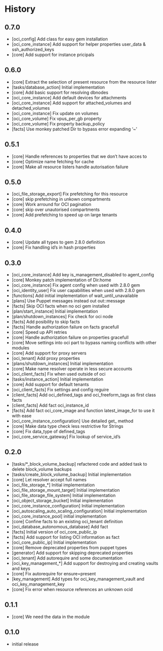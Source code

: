 History
========

## 0.7.0

- [oci_config] Add class for easy gem installation
- [oci_core_instance] Add support for helper properties user_data & ssh_authorized_keys
- [core] Add support for instance pricipals

## 0.6.0

- [core] Extract the selection of present resource from the resource lister
- [tasks/database_action] Initial implementation
- [core] Add basic support for resolving dbnodes
- [oci_core_instance] Add default devices for attachments
- [oci_core_instance] Add support for attached_volumes and detached_volumes
- [oci_core_instance] Fix update on volumes
- [oci_core_volume] Fix vpus_per_gb property
- [oci_core_volume] Fix property backup_policy
- [facts] Use monkey patched Dir to bypass error expanding ‘~’

## 0.5.1

- [core] Handle references to properties that we don’t have acces to
- [core] Optimize name fetching for cache
- [core] Make all resource listers handle autorisation failure

## 0.5.0

- [oci_file_storage_export] Fix prefetching for this resource
- [core] skip prefetching in unkown compartments
- [core] Work arround for OCI pagination
- [core] skip over unautorised compartments
- [core] Add prefetching to speed up on large tenants

## 0.4.0

- [core] Update all types to gem 2.8.0 definition
- [core] Fix handling id’s in hash properties

## 0.3.0

- [oci_core_instance] Add key is_management_disabled to agent_config
- [core] Monkey patch implementation of Dir.home
- [oci_core_instance] Fix agent config when used with 2.8.0 gem
- [oci_identity_user] Fix user capabilities when used with 2.8.0 gem
- [functions] Add initial implementation of wait_until_unavailable
- [plans] Use Puppet messages instead out out::message
- [facts] Skip OCI facts when no oci gem installed
- [plan/start_instance] Initial implementation
- [plan/shutdown_instances] Fix check for oci node
- [facts] Add posibility to skip facts
- [facts] Handle authorization failure on facts gracefull
- [core] Speed up API retries
- [core] Handle authorization failure on properties gracefull
- [core] Move settings into oci part to bypass naming conflicts with other modules
- [core] Add support for proxy servers
- [oci_tenant] Add proxy properties
- [plans/shutdown_instances] Initial implementation
- [core] Make name resolver operate in less secure accounts
- [oci_client_facts] Fix when used outside of oci
- [tasks/instance_action] Initial implementation
- [core] Add support for default tenants
- [oci_client_facts] Fix settings and config reguire
- [client_facts] Add oci_defined_tags and oci_freeform_tags as first class facts
- [client_facts] Add fact oci_instance_id
- [facts] Add fact oci_core_image and function latest_image_for to use it with ease
- [oci_core_instance_configuration] Use detailed get_ method
- [core] Make data type check less restrictive for Strings
- [core] Fix data_type of defined_tags
- [oci_core_service_gateway] Fix lookup of service_id’s

## 0.2.0

- [tasks/*_block_volume_backup] refactered code and added task to delete block_volume backups
- [tasks/create_block_volume_backup] Initial implementation
- [core] Let resolver accept full names
- [oci_file_storage_*] Initial implementation
- [oci_file_storage_mount_target] Initial implementation
- [oci_file_storage_file_system] Initial implementation
- [oci_object_storage_bucket] Initial implementation
- [oci_core_instance_configuration] Initial implementation
- [oci_autoscaling_auto_scaling_configuration] Initial implementation
- [oci_core_instance_pool] initial implementation
- [core] Confine facts to an existing oci_tenant definition
- [oci_database_autonomous_database] Add fact
- [facts] Initial version of oci_core_public_ip
- [facts] Add support for listing OCI information as fact
- [oci_core_public_ip] Initial implementation
- [core] Remove deprecated properties from puppet types
- [generator] Add support for skipping deprecated properties
- [oci_tenant] Add autorequire and some documentation
- [oci_key_management_*] Add support for destroying and creating vaults and keys
- [core] Fix autorequire for ensure=present
- [key_management] Add types for oci_key_management_vault and oci_key_management_key
- [core] Fix error when resource references an unknown ocid

## 0.1.1

- [core] We need the data in the module

## 0.1.0

- initial release

